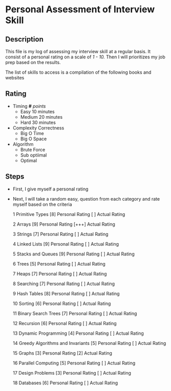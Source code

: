 # Personal Assessment of Interview Skill
## Description

This file is my log of assessing my interview skill at a regular basis.
It consist of a personal rating on a scale of *1 - 10.* Then I will prioritizes my job prep based on the results.

The list of skills to access is a compilation of the following books and websites

## Rating
- Timing **#** *points*
    - Easy 10 minutes
    - Medium 20 minutes
    - Hard 30 minutes
- Complexity Correctness
    - Big O Time
    - Big O Space
- Algorithm
    - Brute Force
    - Sub optiimal
    - Optimal

## Steps
- First, I give myself a personal rating
- Next, I will take a random easy, question from each category and rate myself based on the criteria

    1 Primitive Types
    [8] Personal Rating
    [ ] Actual Rating

    2 Arrays
    [9] Personal Rating
    [+++] Actual Rating

    3 Strings
    [7] Personal Rating
    [ ] Actual Rating

    4 Linked Lists
    [9] Personal Rating
    [ ] Actual Rating

    5 Stacks and Queues
    [9] Personal Rating
    [ ] Actual Rating

    6  Trees
    [5] Personal Rating
    [ ] Actual Rating

    7 Heaps
    [7] Personal Rating
    [ ] Actual Rating

    8 Searching
    [7] Personal Rating
    [ ] Actual Rating

    9 Hash Tables
    [8] Personal Rating
    [ ] Actual Rating

    10 Sorting
    [6] Personal Rating
    [ ] Actual Rating

    11 Binary Search Trees
    [7] Personal Rating
    [ ] Actual Rating

    12 Recursion
    [6] Personal Rating
    [ ] Actual Rating

    13 Dynamic Programming
    [4] Personal Rating
    [ ] Actual Rating

    14 Greedy Algorithms and Invariants
    [5] Personal Rating
    [ ] Actual Rating

    15 Graphs
    [3] Personal Rating
    [2] Actual Rating

    16 Parallel Computing
    [5] Personal Rating
    [ ] Actual Rating

    17 Design Problems
    [3] Personal Rating
    [ ] Actual Rating

    18 Databases
    [6] Personal Rating
    [ ] Actual Rating


